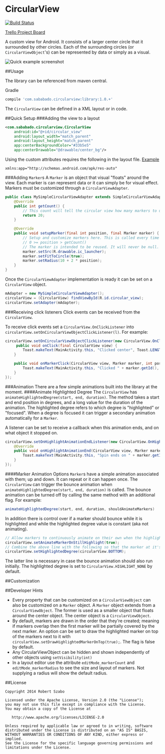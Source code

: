 CircularView
============
[![Build Status](https://travis-ci.org/sababado/CircularView.svg?branch=master)](https://travis-ci.org/sababado/CircularView)

[Trello Project Board](https://trello.com/b/RV5JNOjD/circularview-android-library)

A custom view for Android. It consists of a larger center circle that it surrounded by other circles. Each of the surrounding circles (or `CircularViewObject`'s) can be represented by data or simply as a visual.

![Quick example screenshot](http://s27.postimg.org/a9nzujq8z/Circular_View_example.png)

##Usage

The library can be referenced from maven central.

Gradle
```Groovy
compile 'com.sababado.circularview:library:1.0.+'
```

The `CircularView` can be defined in a XML layout or in code.

##Quick Setup
###Adding the view to a layout
```XML
<com.sababado.circularview.CircularView
    android:id="@+id/circular_view"
    android:layout_width="match_parent"
    android:layout_height="match_parent"
    app:centerBackgroundColor="#33b5e5"
    app:centerDrawable="@drawable/center_bg"/>
```

Using the custom attributes requires the following in the layout file. [Example](sample/src/main/res/layout/activity_main.xml)
```
xmlns:app="http://schemas.android.com/apk/res-auto"
```

###Adding `Marker`s
A `Marker` is an object that visual "floats" around the view. Each marker is can represent data or it can simply be for visual effect. Markers must be customized through a `CircularViewAdapter`.
```JAVA
public class MySimpleCircularViewAdapter extends SimpleCircularViewAdapter {
    @Override
    public int getCount() {
        // This count will tell the circular view how many markers to use.
        return 20;
    }

    @Override
    public void setupMarker(final int position, final Marker marker) {
        // Setup and customize markers here. This is called every time a marker is to be displayed.
        // 0 >= position > getCount()
        // The marker is intended to be reused. It will never be null.
        marker.setSrc(R.drawable.ic_launcher);
        marker.setFitToCircle(true);
        marker.setRadius(10 + 2 * position);
    }
}
```

Once the `CircularViewAdapter` implementation is ready it can be set on a `CircularView` object.
```JAVA
mAdapter = new MySimpleCircularViewAdapter();
circularView = (CircularView) findViewById(R.id.circular_view);
circularView.setAdapter(mAdapter);
```

###Receiving click listeners
Click events can be received from the `CircularView`.

To receive click events set a `CircularView.OnClickListener` into `circularView.setOnCircularViewObjectClickListener(l)`. For example:
```JAVA
circularView.setOnCircularViewObjectClickListener(new CircularView.OnClickListener() {
	 public void onClick(final CircularView view) {
        Toast.makeText(MainActivity.this, "Clicked center", Toast.LENGTH_SHORT).show();
    }

    public void onMarkerClick(CircularView view, Marker marker, int position) {
        Toast.makeText(MainActivity.this, "Clicked " + marker.getId(), Toast.LENGTH_SHORT).show();
    }
});
```

###Animation
There are a few simple animations built into the library at the moment.
####Animate Highlighted Degree
The `CircularView` has `animateHighlightedDegree(start, end, duration)`. The method takes a start and end position in degrees, and a long value for the duration of the animation.
The highlighted degree refers to which degree is "highlighted" or "focused". When a degree is focused it can trigger a secondary animation automatically for a `Marker`.

A listener can be set to receive a callback when this animation ends, and on what object it stopped on.
```JAVA
circularView.setOnHighlightAnimationEndListener(new CircularView.OnHighlightAnimationEndListener() {
    @Override
    public void onHighlightAnimationEnd(CircularView view, Marker marker, int position) {
        Toast.makeText(MainActivity.this, "Spin ends on " + marker.getId(), Toast.LENGTH_SHORT).show();
    }
});
```

####Marker Animation Options
`Marker`s have a simple animation associated with them; up and down. It can repeat or it can happen once.
The `CircularView` can trigger the bounce animation when `animateHighlightedDegree(start, end, duration)` is called. The bounce animation can be turned off by calling the same method with an additional flag.
For example:
```JAVA
animateHighlightedDegree(start, end, duration, shouldAnimateMarkers)
```

In addition there is control over if a marker should bounce while it is highlighted and while the highlighted degree value is constant (aka not animating).
```JAVA
// Allow markers to continuously animate on their own when the highlight animation isn't running.
circularView.setAnimateMarkerOnStillHighlight(true);
// Combine the above line with the following so that the marker at it's position will animate at the start.
circularView.setHighlightedDegree(circularView.BOTTOM);
```

The latter line is necessary in case the bounce animation should also run initially. The highlighted degree is set to `CircularView.HIGHLIGHT_NONE` by default.

##Customization


##Developer Hints
* Every property that can be customized on a `CircularViewObject` can also be customized on a `Marker` object. A `Marker` object extends from a `CircularViewObject`. The former is used as a smaller object that floats around the center object. The center object is a `CircularViewObject`.
* By default, markers are drawn in the order that they're created; meaning if markers overlap then the first marker will be partially covered by the next marker. An option can be set to draw the highlighted marker on top of the markers next to it with `circularView.setDrawHighlightedMarkerOnTop(true);`. The flag is false by default.
* Any CircularViewObject can be hidden and shown independently of other objects using `setVisibility(int)`
* In a layout editor use the attribute `editMode_markerCount` and `editMode_markerRadius` to see the size and layout of markers. Not supplying a radius will show the default radius.

##License
```
Copyright 2014 Robert Szabo

Licensed under the Apache License, Version 2.0 (the "License");
you may not use this file except in compliance with the License.
You may obtain a copy of the License at

   http://www.apache.org/licenses/LICENSE-2.0

Unless required by applicable law or agreed to in writing, software
distributed under the License is distributed on an "AS IS" BASIS,
WITHOUT WARRANTIES OR CONDITIONS OF ANY KIND, either express or implied.
See the License for the specific language governing permissions and
limitations under the License.
```
